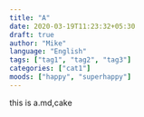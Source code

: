 ```yaml
---
title: "A"
date: 2020-03-19T11:23:32+05:30
draft: true
author: "Mike"
language: "English"
tags: ["tag1", "tag2", "tag3"]
categories: ["cat1"]
moods: ["happy", "superhappy"]
---
```



this is a.md,cake


